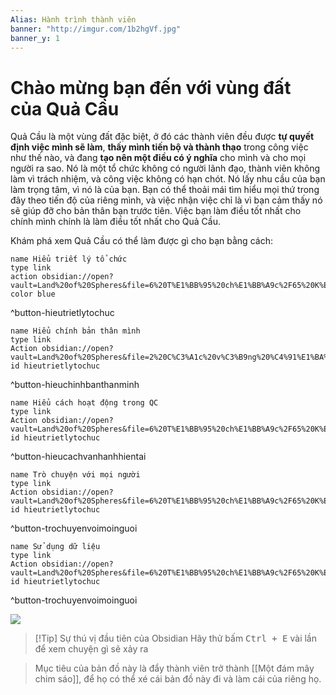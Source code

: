 ```yaml
---
Alias: Hành trình thành viên
banner: "http://imgur.com/1b2hgVf.jpg"
banner_y: 1
---
```

# Chào mừng bạn đến với vùng đất của Quả Cầu
Quả Cầu là một vùng đất đặc biệt, ở đó các thành viên đều được **tự quyết định việc mình sẽ làm**, **thấy mình tiến bộ và thành thạo** trong công việc như thế nào, và đang **tạo nên một điều có ý nghĩa** cho mình và cho mọi người ra sao. Nó là một tổ chức không có người lãnh đạo, thành viên không làm vì trách nhiệm, và công việc không có hạn chót. Nó lấy nhu cầu của bạn làm trọng tâm, vì nó là của bạn. Bạn có thể thoải mái tìm hiểu mọi thứ trong đây theo tiến độ của riêng mình, và việc nhận việc chỉ là vì bạn cảm thấy nó sẽ giúp đỡ cho bản thân bạn trước tiên. Việc bạn làm điều tốt nhất cho chính mình chính là làm điều tốt nhất cho Quả Cầu.

Khám phá xem Quả Cầu có thể làm được gì cho bạn bằng cách:

```button
name Hiểu triết lý tổ chức
type link
action obsidian://open?vault=Land%20of%20Spheres&file=6%20T%E1%BB%95%20ch%E1%BB%A9c%2F65%20K%E1%BB%B9%20n%C4%83ng%2C%20th%E1%BB%AD%20th%C3%A1ch%2C%20th%C3%A0nh%20t%E1%BB%B1u%20(Luy%E1%BB%87n%20chi%C3%AAu%2C%20%C4%91%C3%A1nh%20qu%C3%A1i%2C%20s%C4%83n%20chi%E1%BA%BFn%20l%E1%BB%A3i%20ph%E1%BA%A9m)%2FHi%E1%BB%83u%20Qu%E1%BA%A3%20C%E1%BA%A7u%2FT%C3%A0i%20li%E1%BB%87u%2FHi%E1%BB%83u%20tri%E1%BA%BFt%20l%C3%BD%20t%E1%BB%95%20ch%E1%BB%A9c
color blue
```
^button-hieutrietlytochuc

```button
name Hiểu chính bản thân mình
type link
Action obsidian://open?vault=Land%20of%20Spheres&file=2%20C%C3%A1c%20v%C3%B9ng%20%C4%91%E1%BA%A5t%20(S%E1%BA%A3n%20ph%E1%BA%A9m%20v%C3%A0%20m%E1%BB%A5c%20ti%C3%AAu)%2F2A%20%C4%90%C3%A1m%20m%C3%A2y%20chim%20s%C3%A1o%20l%C3%B4ng%20v%C3%A0ng%2F2A3%20T%C3%A0i%20li%E1%BB%87u%2FL%C3%AAn%20k%E1%BA%BF%20ho%E1%BA%A1ch%20cho%20b%E1%BA%A3n%20th%C3%A2n
id hieutrietlytochuc
```
^button-hieuchinhbanthanminh

```button
name Hiểu cách hoạt động trong QC
type link
Action obsidian://open?vault=Land%20of%20Spheres&file=6%20T%E1%BB%95%20ch%E1%BB%A9c%2F65%20K%E1%BB%B9%20n%C4%83ng%2C%20th%E1%BB%AD%20th%C3%A1ch%2C%20th%C3%A0nh%20t%E1%BB%B1u%20(Luy%E1%BB%87n%20chi%C3%AAu%2C%20%C4%91%C3%A1nh%20qu%C3%A1i%2C%20s%C4%83n%20chi%E1%BA%BFn%20l%E1%BB%A3i%20ph%E1%BA%A9m)%2FHi%E1%BB%83u%20Qu%E1%BA%A3%20C%E1%BA%A7u%2FT%C3%A0i%20li%E1%BB%87u%2FHi%E1%BB%83u%20c%C3%A1ch%20ho%E1%BA%A1t%20%C4%91%E1%BB%99ng%20trong%20QC
id hieutrietlytochuc
```
^button-hieucachvanhanhhientai

```button
name Trò chuyện với mọi người
type link
Action obsidian://open?vault=Land%20of%20Spheres&file=6%20T%E1%BB%95%20ch%E1%BB%A9c%2F65%20K%E1%BB%B9%20n%C4%83ng%2C%20th%E1%BB%AD%20th%C3%A1ch%2C%20th%C3%A0nh%20t%E1%BB%B1u%20(Luy%E1%BB%87n%20chi%C3%AAu%2C%20%C4%91%C3%A1nh%20qu%C3%A1i%2C%20s%C4%83n%20chi%E1%BA%BFn%20l%E1%BB%A3i%20ph%E1%BA%A9m)%2FHi%E1%BB%83u%20Qu%E1%BA%A3%20C%E1%BA%A7u%2FT%C3%A0i%20li%E1%BB%87u%2FTr%C3%B2%20chuy%E1%BB%87n%20v%E1%BB%9Bi%20m%E1%BB%8Di%20ng%C6%B0%E1%BB%9Di
id hieutrietlytochuc
```
^button-trochuyenvoimoinguoi

```button
name Sử dụng dữ liệu
type link
Action obsidian://open?vault=Land%20of%20Spheres&file=6%20T%E1%BB%95%20ch%E1%BB%A9c%2F65%20K%E1%BB%B9%20n%C4%83ng%2C%20th%E1%BB%AD%20th%C3%A1ch%2C%20th%C3%A0nh%20t%E1%BB%B1u%20(Luy%E1%BB%87n%20chi%C3%AAu%2C%20%C4%91%C3%A1nh%20qu%C3%A1i%2C%20s%C4%83n%20chi%E1%BA%BFn%20l%E1%BB%A3i%20ph%E1%BA%A9m)%2FHi%E1%BB%83u%20Qu%E1%BA%A3%20C%E1%BA%A7u%2FT%C3%A0i%20li%E1%BB%87u%2FS%E1%BB%AD%20d%E1%BB%A5ng%20d%E1%BB%AF%20li%E1%BB%87u
id hieutrietlytochuc
```
^button-trochuyenvoimoinguoi

![](https://i.embed.ly/1/display/resize?width=800&height=800&key=3e750996b20f47be9451da09d3fffa5b&url=http%3A%2F%2Fimgur.com%2F1b2hgVf.jpg)

> [!Tip] Sự thú vị đầu tiên của Obsidian
> Hãy thử bấm <kbd>Ctrl + E</kbd> vài lần để xem chuyện gì sẽ xảy ra

> Mục tiêu của bản đồ này là đẩy thành viên trở thành [[Một đám mây chim sáo]], để họ có thể xé cái bản đồ này đi và làm cái của riêng họ.